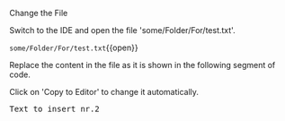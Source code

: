 Change the File


Switch to the IDE and open the file 'some/Folder/For/test.txt'.

`some/Folder/For/test.txt`{{open}}


Replace the content in the file as it is shown in the following segment of code.


Click on 'Copy to Editor' to change it automatically.

<pre class="file" data-filename="some/Folder/For/test.txt" data-target="insert" data-marker="!#PLACEHOLDER#!">
Text to insert nr.2</pre>

